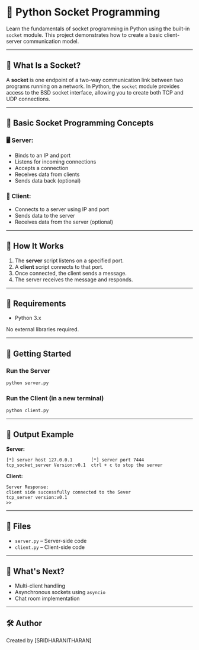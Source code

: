 
# 🔌 Python Socket Programming

Learn the fundamentals of socket programming in Python using the built-in `socket` module. This project demonstrates how to create a basic client-server communication model.

---

## 🔹 What Is a Socket?

A **socket** is one endpoint of a two-way communication link between two programs running on a network. In Python, the `socket` module provides access to the BSD socket interface, allowing you to create both TCP and UDP connections.

---

## 🔹 Basic Socket Programming Concepts

### 🖥️ Server:

- Binds to an IP and port
- Listens for incoming connections
- Accepts a connection
- Receives data from clients
- Sends data back (optional)

### 📲 Client:

- Connects to a server using IP and port
- Sends data to the server
- Receives data from the server (optional)

---

## 🔹 How It Works

1. The **server** script listens on a specified port.
2. A **client** script connects to that port.
3. Once connected, the client sends a message.
4. The server receives the message and responds.

---

## 🔹 Requirements

- Python 3.x

No external libraries required.

---

## 🔹 Getting Started

### Run the Server

```bash
python server.py
````

### Run the Client (in a new terminal)

```bash
python client.py
```

---

## 🔹 Output Example

**Server:**

```
[*] server host 127.0.0.1       [*] server port 7444
tcp_socket_server Version:v0.1  ctrl + c to stop the server
```

**Client:**

```
Server Response: 
client side successfully connected to the Sever
tcp_server version:v0.1
>>
```

---

## 📁 Files

* `server.py` – Server-side code
* `client.py` – Client-side code

---

## 🔹 What's Next?

* Multi-client handling
* Asynchronous sockets using `asyncio`
* Chat room implementation

---

## 🛠️ Author

Created by \[SRIDHARANITHARAN]



